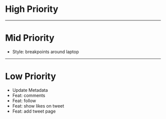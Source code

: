 # High Priority

---

# Mid Priority

- Style: breakpoints around laptop

---

# Low Priority

- Update Metadata
- Feat: comments
- Feat: follow
- Feat: show likes on tweet
- Feat: add tweet page
